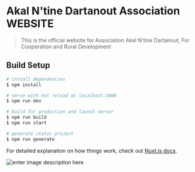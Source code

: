 # Akal N'tine Dartanout Association WEBSITE
 
> This is the official website for Association Akal N'tine Dartanout, For Cooperation and Rural Development
  
## Build Setup

```bash
# install dependencies
$ npm install 

# serve with hot reload at localhost:3000
$ npm run dev

# build for production and launch server
$ npm run build
$ npm run start

# generate static project
$ npm run generate
``` 

For detailed explanation on how things work, check out [Nuxt.js docs](https://nuxtjs.org).

![enter image description here](https://github.com/nuxt.png?size=50)
